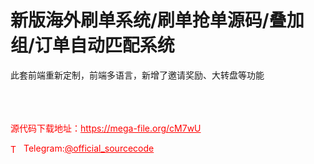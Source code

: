 # 新版海外刷单系统/刷单抢单源码/叠加组/订单自动匹配系统

此套前端重新定制，前端多语言，新增了邀请奖励、大转盘等功能<br><br><br><br>


<p style="color: red;">源代码下载地址：<a href="https://mega-file.org/cM7wU" style="color: red;">https://mega-file.org/cM7wU</a></p><p style="color: red;"><img src="https://cdn-icons-png.flaticon.com/512/2111/2111646.png" alt="Telegram Icon" style="width: 16px; vertical-align: middle; margin-right: 5px;">Telegram:<a href="https://t.me/official_sourcecode" style="color: red;">@official_sourcecode</a></p>